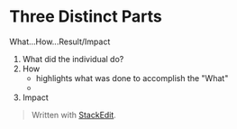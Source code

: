 
# Three Distinct Parts
What...How...Result/Impact

 1. What did the individual do?
 2. How
	 - highlights what was done to accomplish the "What"
	 - 
 4. Impact
> Written with [StackEdit](https://stackedit.io/).
<!--stackedit_data:
eyJoaXN0b3J5IjpbMTI4NTk4OTYxNF19
-->